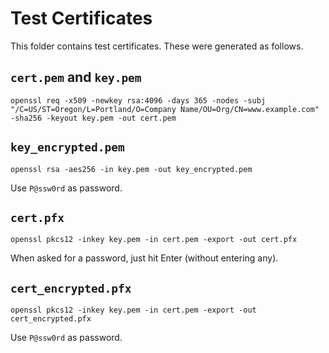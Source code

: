 ﻿# Test Certificates

This folder contains test certificates. These were generated as follows.

## `cert.pem` and `key.pem`

    openssl req -x509 -newkey rsa:4096 -days 365 -nodes -subj "/C=US/ST=Oregon/L=Portland/O=Company Name/OU=Org/CN=www.example.com" -sha256 -keyout key.pem -out cert.pem

## `key_encrypted.pem`

    openssl rsa -aes256 -in key.pem -out key_encrypted.pem

Use `P@ssw0rd` as password.

## `cert.pfx`

    openssl pkcs12 -inkey key.pem -in cert.pem -export -out cert.pfx

When asked for a password, just hit Enter (without entering any).

## `cert_encrypted.pfx`

    openssl pkcs12 -inkey key.pem -in cert.pem -export -out cert_encrypted.pfx

Use `P@ssw0rd` as password.
